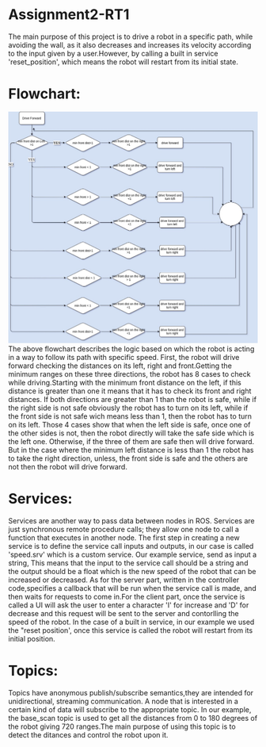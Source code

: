 # Assignment2-RT1
The main purpose of this project is to drive a robot in a specific path, while avoiding the wall, as it also decreases and increases its velocity according to the input given by a user.However, by calling a built in service 'reset_position', which means the robot will restart from its initial state.

# Flowchart:
![Flowchart-RT1-Assignment1 (1)](https://github.com/Piyasaade/Assignment2-RT1/blob/main/Assignment%202%20(1).jpg)
The above flowchart describes the logic based on which the robot is acting in a way to follow its path with specific speed.
First, the robot will drive forward checking the distances on its left, right and front.Getting the minimum ranges on these three directions, the robot has 8 cases to check while driving.Starting with the minimum front distance on the left, if this distance is greater than one it means that it has to check its front and right distances. If both directions are greater than 1 than the robot is safe, while if the right side is not safe obviously the robot has to turn on its left, while if the front side is not safe wich means less than 1, then the robot has to turn on its left. Those 4 cases show that when the left side is safe, once one of the other sides is not, then the robot directly will take the safe side which is the left one. Otherwise, if the three of them are safe then will drive forward.
But in the case where the minimum left distance is less than 1 the robot has to take the right direction, unless, the front side is safe and the others are not then the robot will drive forward.

# Services:
Services are another way to pass data between nodes in ROS. Services are just synchronous remote procedure calls; they allow one node to call a function that executes in another node. The first step in creating a new service is to define the service call inputs and outputs, in our case is called 'speed.srv' which is a custom service. Our example service, send as input a string, This means that the input to the service call should be a string and the output should be a float which is the new speed of the robot that can be increased or decreased. As for the server part, written in the controller code,specifies a callback that will be run when the service call is made, and then waits for requests to come in.For the client part, once the service is called a UI will ask the user to enter a character 'I' for increase and 'D' for decrease and this request will be sent to the server and contorlling the speed of the robot.
In the case of a built in service, in our example we used the "reset position', once this service is called the robot will restart from its initial position.
# Topics:
Topics have anonymous publish/subscribe semantics,they are intended for unidirectional, streaming communication. A node that is interested in a certain kind of data will subscribe to the appropriate topic. In our example, the base_scan topic is used to get all the distances from 0 to 180 degrees of the robot giving 720 ranges.The main purpose of using this topic is to detect the ditances and control the robot upon it.
